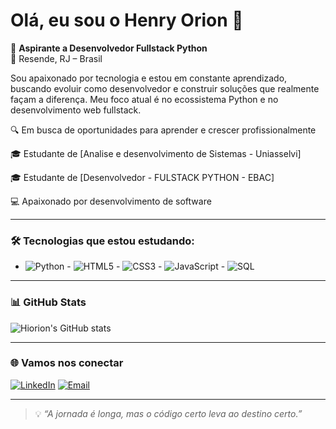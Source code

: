 # Olá, eu sou o Henry Orion 👋
🎯 **Aspirante a Desenvolvedor Fullstack Python**  
📍 Resende, RJ – Brasil

Sou apaixonado por tecnologia e estou em constante aprendizado, buscando evoluir como desenvolvedor e construir soluções que realmente façam a diferença. Meu foco atual é no ecossistema Python e no desenvolvimento web fullstack.

🔍 Em busca de oportunidades para aprender e crescer profissionalmente  

🎓 Estudante de [Analise e desenvolvimento de Sistemas - Uniasselvi] 

🎓 Estudante de [Desenvolvedor - FULSTACK PYTHON - EBAC] 

💻 Apaixonado por desenvolvimento de software  


---

### 🛠️ Tecnologias que estou estudando:

- ![Python](https://img.shields.io/badge/-Python-333?style=flat-square&logo=python) - ![HTML5](https://img.shields.io/badge/-HTML5-E34F26?style=flat-square&logo=html5&logoColor=white) - ![CSS3](https://img.shields.io/badge/-CSS3-1572B6?style=flat-square&logo=css3) - ![JavaScript](https://img.shields.io/badge/-JavaScript-F7DF1E?style=flat-square&logo=javascript&logoColor=black) - ![SQL](https://img.shields.io/badge/-SQL-4479A1?style=flat-square&logo=mysql&logoColor=white)

---

### 📊 GitHub Stats

![Hiorion's GitHub stats](https://github-readme-stats.vercel.app/api?username=hiorion&show_icons=true&theme=radical)

---

### 🌐 Vamos nos conectar

[![LinkedIn](https://img.shields.io/badge/-LinkedIn-0A66C2?style=flat-square&logo=linkedin&logoColor=white)](https://www.linkedin.com/in/henry-orion-a6960b34/)
[![Email](https://img.shields.io/badge/-Email-red?style=flat-square&logo=gmail&logoColor=white)](mailto:seuemail@gmail.com)

---

> 💡 *“A jornada é longa, mas o código certo leva ao destino certo.”*

